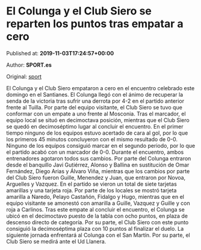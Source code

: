 
# El Colunga y el Club Siero se reparten los puntos tras empatar a cero

Published at: **2019-11-03T17:24:57+00:00**

Author: **SPORT.es**

Original: [sport](https://www.sport.es/es/noticias/tercera-division/el-colunga-y-el-club-siero-se-reparten-los-puntos-tras-empatar-a-cero-7712895)

El Colunga y el Club Siero empataron a cero en el encuentro celebrado este domingo en el Santianes. El Colunga llegó con el ánimo de recuperar la senda de la victoria tras sufrir una derrota por 4-2 en el partido anterior frente al Tuilla. Por parte del equipo visitante, el Club Siero se tuvo que conformar con un empate a uno frente al Mosconia. Tras el marcador, el equipo local se situó en decimoctava posición, mientras que el Club Siero se quedó en decimoséptimo lugar al concluir el encuentro.
En el primer tiempo ninguno de los equipos estuvo acertado de cara al gol, por lo que los primeros 45 minutos concluyeron con el mismo resultado de 0-0.
Ninguno de los equipos consiguió marcar en el segundo periodo, por lo que el partido acabó con un marcador de 0-0.
Durante el encuentro, ambos entrenadores agotaron todos sus cambios. Por parte del Colunga entraron desde el banquillo Javi Gutiérrez, Alonso y Ballina en sustitución de Omar Fernández, Diego Arias y Álvaro Viña, mientras que los cambios por parte del Club Siero fueron Guille, Menendez y Juan, que entraron por Novoa, Arguelles y Vazquez.
En el partido se vieron un total de siete tarjetas amarillas y una tarjeta roja. Por parte de los locales se mostró tarjeta amarilla a Naredo, Pelayo Castañón, Fidalgo y Hugo, mientras que en el equipo visitante se amonestó con amarilla a Guille, Vazquez y Guille y con roja a Carlinos.
Tras este empate al concluir el encuentro, el Colunga se ubicó en el decimoctavo puesto de la tabla con ocho puntos, en plaza de descenso directo de categoría. Por su parte, el Club Siero con este punto consiguió la decimoséptima plaza con 10 puntos al finalizar el duelo.
La siguiente jornada enfrentará al Colunga con el San Martín. Por su parte, el Club Siero se medirá ante el Ud Llanera.
